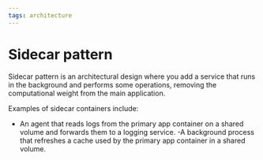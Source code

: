 ```yaml
---
tags: architecture
---
```


# Sidecar pattern

Sidecar pattern is an architectural design where you add a service that runs in the background and performs some operations, removing the computational weight from the main application.

Examples of sidecar containers include:

- An agent that reads logs from the primary app container on a shared volume and forwards them to a logging service.
-A background process that refreshes a cache used by the primary app container in a shared volume.
